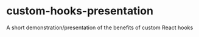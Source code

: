 # custom-hooks-presentation

A short demonstration/presentation of the benefits of custom React hooks
